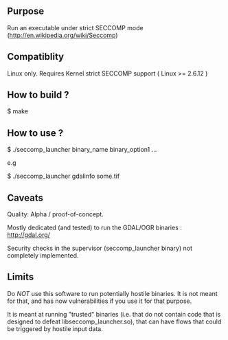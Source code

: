 Purpose
-------

Run an executable under strict SECCOMP mode
(http://en.wikipedia.org/wiki/Seccomp)

Compatiblity
------------

Linux only. Requires Kernel strict SECCOMP support ( Linux >= 2.6.12 )

How to build ?
--------------

$ make

How to use ?
--------------

$ ./seccomp_launcher binary_name binary_option1 ...

e.g

$ ./seccomp_launcher gdalinfo some.tif

Caveats
-------

Quality: Alpha / proof-of-concept.

Mostly dedicated (and tested) to run the GDAL/OGR binaries :
http://gdal.org/

Security checks in the supervisor (seccomp_launcher binary) not completely
implemented.

Limits
------

Do *NOT* use this software to run potentially hostile binaries. It is not meant
for that, and has now vulnerabilities if you use it for that purpose.

It is meant at running "trusted" binaries (i.e. that do not contain code that
is designed to defeat libseccomp_launcher.so), that can have flows that could
be triggered by hostile input data.
